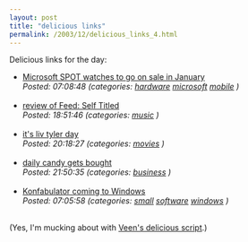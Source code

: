 ```yaml
---
layout: post
title: "delicious links"
permalink: /2003/12/delicious_links_4.html
---
```


<p>Delicious links for the day:<br />
<ul><li><a href="http://www.infoworld.com/article/03/12/16/HNmsspot_1.html?source=rss&url=http://www.infoworld.com/article/03/12/16/HNmsspot_1.html">Microsoft SPOT watches to go on sale in January</a><br /><em>Posted: 07:08:48 (categories: <a href="http://del.icio.us/msippey/hardware">hardware</a> <a href="http://del.icio.us/msippey/microsoft">microsoft</a> <a href="http://del.icio.us/msippey/mobile">mobile</a> )</em></li><br />
    <li><a href="http://www.splendidezine.com/review.html?reviewid=107036456899986">review of Feed:  Self Titled</a><br /><em>Posted: 18:51:46 (categories: <a href="http://del.icio.us/msippey/music">music</a> )</em></li><br />
    <li><a href="http://www.burningdoor.com/dick/archives/000292.html">it's liv tyler day</a><br /><em>Posted: 20:18:27 (categories: <a href="http://del.icio.us/msippey/movies">movies</a> )</em></li><br />
    <li><a href="http://www.nypost.com/business/13645.htm">daily candy gets bought</a><br /><em>Posted: 21:50:35 (categories: <a href="http://del.icio.us/msippey/business">business</a> )</em></li><br />
    <li><a href="http://news.com.com/2100-1046_3-5126248.html">Konfabulator coming to Windows</a><br /><em>Posted: 07:05:58 (categories: <a href="http://del.icio.us/msippey/small">small</a> <a href="http://del.icio.us/msippey/software">software</a> <a href="http://del.icio.us/msippey/windows">windows</a> )</em></li><br />
  </ul></p>

<p>(Yes, I'm mucking about with <a href="http://www.veen.com/jeff/archives/000424.html">Veen's delicious script</a>.)</p>


